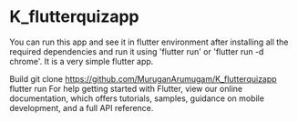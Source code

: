 # K_flutterquizapp

You can run this app and see it in flutter environment after installing all the required dependencies and run it using 'flutter run' or 'flutter run -d chrome'.
It is a very simple flutter app.

Build
git clone https://github.com/MuruganArumugam/K_flutterquizapp
flutter run
For help getting started with Flutter, view our online documentation, which offers tutorials, samples, guidance on mobile development, and a full API reference.
